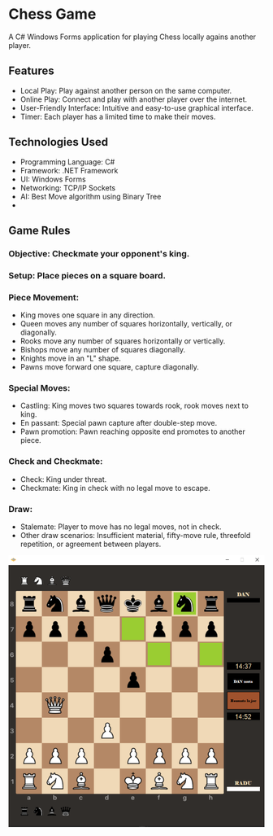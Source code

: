 # Chess Game

A C# Windows Forms application for playing Chess locally agains another player.


## Features

- Local Play: Play against another person on the same computer.
- Online Play: Connect and play with another player over the internet.
- User-Friendly Interface: Intuitive and easy-to-use graphical interface.
- Timer: Each player has a limited time to make their moves.


## Technologies Used

- Programming Language: C#
- Framework: .NET Framework
- UI: Windows Forms
- Networking: TCP/IP Sockets
- AI: Best Move algorithm using Binary Tree
- 
## Game Rules

### Objective: Checkmate your opponent's king.
### Setup: Place pieces on a square board.
### Piece Movement:
- King moves one square in any direction.
- Queen moves any number of squares horizontally, vertically, or diagonally.
- Rooks move any number of squares horizontally or vertically.
- Bishops move any number of squares diagonally.
- Knights move in an "L" shape.
- Pawns move forward one square, capture diagonally.
### Special Moves:
- Castling: King moves two squares towards rook, rook moves next to king.
- En passant: Special pawn capture after double-step move.
- Pawn promotion: Pawn reaching opposite end promotes to another piece.
### Check and Checkmate:
- Check: King under threat.
- Checkmate: King in check with no legal move to escape.
### Draw:
- Stalemate: Player to move has no legal moves, not in check.
- Other draw scenarios: Insufficient material, fifty-move rule, threefold repetition, or agreement between players.


<img src="https://github.com/RaduCruceat/Chess/blob/master/Resources/TablaSahScreen.png" alt="Game Board">
